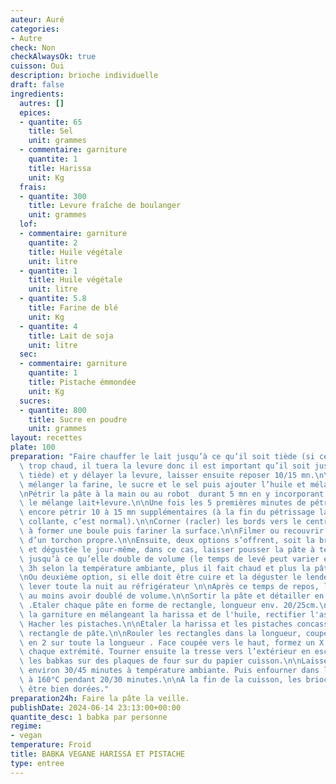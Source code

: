 ```yaml
---
auteur: Auré
categories:
- Autre
check: Non
checkAlwaysOk: true
cuisson: Oui
description: brioche individuelle
draft: false
ingredients:
  autres: []
  epices:
  - quantite: 65
    title: Sel
    unit: grammes
  - commentaire: garniture
    quantite: 1
    title: Harissa
    unit: Kg
  frais:
  - quantite: 300
    title: Levure fraîche de boulanger
    unit: grammes
  lof:
  - commentaire: garniture
    quantite: 2
    title: Huile végétale
    unit: litre
  - quantite: 1
    title: Huile végétale
    unit: litre
  - quantite: 5.8
    title: Farine de blé
    unit: Kg
  - quantite: 4
    title: Lait de soja
    unit: litre
  sec:
  - commentaire: garniture
    quantite: 1
    title: Pistache émmondée
    unit: Kg
  sucres:
  - quantite: 800
    title: Sucre en poudre
    unit: grammes
layout: recettes
plate: 100
preparation: "Faire chauffer le lait jusqu’à ce qu’il soit tiède (si celui-ci est\
  \ trop chaud, il tuera la levure donc il est important qu’il soit juste légèrement\
  \ tiède) et y délayer la levure, laisser ensuite reposer 10/15 mn.\n\nDans un saladier,\
  \ mélanger la farine, le sucre et le sel puis ajouter l’huile et mélanger de nouveau.\n\
  \nPétrir la pâte à la main ou au robot  durant 5 mn en y incorporant petit à petit\
  \ le mélange lait+levure.\n\nUne fois les 5 premières minutes de pétrissage écoulées,\
  \ encore pétrir 10 à 15 mn supplémentaires (à la fin du pétrissage la pâte est assez\
  \ collante, c’est normal).\n\nCorner (racler) les bords vers le centre de manière\
  \ à former une boule puis fariner la surface.\n\nFilmer ou recouvrir le récipient\
  \ d’un torchon propre.\n\nEnsuite, deux options s’offrent, soit la brioche est cuite\
  \ et dégustée le jour-même, dans ce cas, laisser pousser la pâte à température ambiante\
  \ jusqu’à ce qu’elle double de volume (le temps de levé peut varier entre 1h30 et\
  \ 3h selon la température ambiante, plus il fait chaud et plus la pâte lèvera rapidement).\n\
  \nOu deuxième option, si elle doit être cuire et la déguster le lendemain, la laisser\
  \ lever toute la nuit au réfrigérateur \n\nAprès ce temps de repos, la pâte doit\
  \ au moins avoir doublé de volume.\n\nSortir la pâte et détailler en 100 pâtons\
  \ .Etaler chaque pâte en forme de rectangle, longueur env. 20/25cm.\n\nPréparer\
  \ la garniture en mélangeant la harissa et de l'huile, rectifier l'assaisonnement.\
  \ Hacher les pistaches.\n\nEtaler la harissa et les pistaches concassées sur le\
  \ rectangle de pâte.\n\nRouler les rectangles dans la longueur, couper le boudin\
  \ en 2 sur toute la longueur . Face coupée vers le haut, formez un X puis tressez\
  \ chaque extrémité. Tourner ensuite la tresse vers l’extérieur en escargot .Déposer\
  \ les babkas sur des plaques de four sur du papier cuisson.\n\nLaissez pousser pendant\
  \ environ 30/45 minutes à température ambiante. Puis enfourner dans le four préchauffé\
  \ à 160°C pendant 20/30 minutes.\n\nA la fin de la cuisson, les brioches doivent\
  \ être bien dorées."
preparation24h: Faire la pâte la veille.
publishDate: 2024-06-14 23:13:00+00:00
quantite_desc: 1 babka par personne
regime:
- vegan
temperature: Froid
title: BABKA VEGANE HARISSA ET PISTACHE
type: entree
---
```

